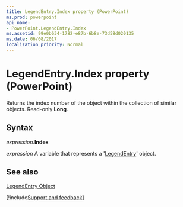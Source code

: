 ```yaml
---
title: LegendEntry.Index property (PowerPoint)
ms.prod: powerpoint
api_name:
- PowerPoint.LegendEntry.Index
ms.assetid: 99e0b634-1782-e87b-6b8e-73d58d020135
ms.date: 06/08/2017
localization_priority: Normal
---
```



# LegendEntry.Index property (PowerPoint)

Returns the index number of the object within the collection of similar objects. Read-only  **Long**.


## Syntax

_expression_.**Index**

_expression_ A variable that represents a '[LegendEntry](PowerPoint.LegendEntry.md)' object.


## See also


[LegendEntry Object](PowerPoint.LegendEntry.md)

[!include[Support and feedback](~/includes/feedback-boilerplate.md)]
